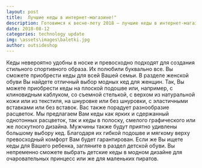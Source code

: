 ```yaml
---
layout: post
title:  Лучшие кеды в интернет-магазине!"
description: Готовимся к весне-лету 2018 — лучшие кеды в интернет-магазине!
date: 2018-08-12
categories: technology update
img: \assets\images\baletki.jpg
author: outsideshop
---
```

Кеды невероятно удобны в носке и превосходно подходят для создания стильного спортивного образа. Их полюбили буквально все. Вы сможете приобрести кеды для всей Вашей семьи. В разделе женской обуви Вы найдете отличный выбор модных кед для женщин. Так, Вы можете приобрести кеды на плоской подошве или, например, с клиновидным каблуком, со съемной стелькой, с верхом из натуральной кожи или из текстиля, на шнуровке или без шнуровки, с эластичными вставками или без вставок. Вас также порадует разнообразие расцветок.
Мы предлагаем Вам кеды как ярких и сдержанный однотонных расцветок, так и кеды в полоску, смелого графического или же лоскутного дизайна. Мужчины также будут приятно удивлены большому выбору кед. Благодаря их гибкой подошве и мягкому верху превосходный комфорт Вам будет гарантирован. Если же Вы ищете кеды для Вашего ребенка, загляните в раздел детской обуви. Вы непременно сможете выбрать детские кеды в модном дизайне для очаровательных принцесс или же для маленьких пиратов.